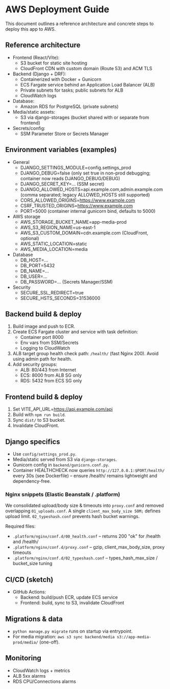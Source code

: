 # AWS Deployment Guide

This document outlines a reference architecture and concrete steps to deploy this app to AWS.

## Reference architecture
- Frontend (React/Vite):
  - S3 bucket for static site hosting
  - CloudFront CDN with custom domain (Route 53) and ACM TLS
- Backend (Django + DRF):
  - Containerized with Docker + Gunicorn
  - ECS Fargate service behind an Application Load Balancer (ALB)
  - Private subnets for tasks; public subnets for ALB
  - CloudWatch logs
- Database:
  - Amazon RDS for PostgreSQL (private subnets)
- Media/static assets:
  - S3 via django-storages (bucket shared with or separate from frontend)
- Secrets/config:
  - SSM Parameter Store or Secrets Manager

## Environment variables (examples)
- General
  - DJANGO_SETTINGS_MODULE=config.settings_prod
  - DJANGO_DEBUG=false (only set true in non-prod debugging; container now reads DJANGO_DEBUG/DEBUG)
  - DJANGO_SECRET_KEY=... (SSM secret)
  - DJANGO_ALLOWED_HOSTS=api.example.com,admin.example.com (comma separated; legacy ALLOWED_HOSTS still supported)
  - CORS_ALLOWED_ORIGINS=https://www.example.com
  - CSRF_TRUSTED_ORIGINS=https://www.example.com
  - PORT=5000 (container internal gunicorn bind, defaults to 5000)
- AWS storage
  - AWS_STORAGE_BUCKET_NAME=app-media-prod
  - AWS_S3_REGION_NAME=us-east-1
  - AWS_S3_CUSTOM_DOMAIN=cdn.example.com (CloudFront, optional)
  - AWS_STATIC_LOCATION=static
  - AWS_MEDIA_LOCATION=media
- Database
  - DB_HOST=...
  - DB_PORT=5432
  - DB_NAME=...
  - DB_USER=...
  - DB_PASSWORD=... (Secrets Manager/SSM)
- Security
  - SECURE_SSL_REDIRECT=true
  - SECURE_HSTS_SECONDS=31536000

## Backend build & deploy
1. Build image and push to ECR.
2. Create ECS Fargate cluster and service with task definition:
   - Container port 8000
   - Env vars from SSM/Secrets
   - Logging to CloudWatch
3. ALB target group health check path: `/health/` (fast Nginx 200). Avoid using admin path for health.
4. Add security groups:
   - ALB: 80/443 from Internet
   - ECS: 8000 from ALB SG only
   - RDS: 5432 from ECS SG only

## Frontend build & deploy
1. Set VITE_API_URL=https://api.example.com/api
2. Build with `npm run build`.
3. Sync `dist/` to S3 bucket.
4. Invalidate CloudFront.

## Django specifics
- Use `config/settings_prod.py`.
- Media/static served from S3 via `django-storages`.
- Gunicorn config in `backend/gunicorn.conf.py`.
- Container HEALTHCHECK now queries `http://127.0.0.1:$PORT/health/` every 30s (see Dockerfile) – ensure /health/ remains lightweight and dependency-free.

### Nginx snippets (Elastic Beanstalk / .platform)
We consolidated upload/body size & timeouts into `proxy.conf` and removed overlapping `01_uploads.conf`. A single `client_max_body_size 50M;` defines upload limit. `02_typeshash.conf` prevents hash bucket warnings.

Required files:
- `.platform/nginx/conf.d/00_health.conf` – returns 200 "ok" for /health and /health/
- `.platform/nginx/conf.d/proxy.conf` – gzip, client_max_body_size, proxy timeouts
- `.platform/nginx/conf.d/02_typeshash.conf` – types_hash_max_size / bucket_size tuning

## CI/CD (sketch)
- GitHub Actions:
  - Backend: build/push ECR, update ECS service
  - Frontend: build, sync to S3, invalidate CloudFront

## Migrations & data
- `python manage.py migrate` runs on startup via entrypoint.
- For media migration: `aws s3 sync backend/media s3://app-media-prod/media/` (one-off).

## Monitoring
- CloudWatch logs + metrics
- ALB 5xx alarms
- RDS CPU/Connections alarms
